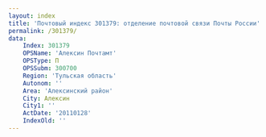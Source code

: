 ```yaml
---
layout: index
title: 'Почтовый индекс 301379: отделение почтовой связи Почты России'
permalink: /301379/
data:
    Index: 301379
    OPSName: 'Алексин Почтамт'
    OPSType: П
    OPSSubm: 300700
    Region: 'Тульская область'
    Autonom: ''
    Area: 'Алексинский район'
    City: Алексин
    City1: ''
    ActDate: '20110128'
    IndexOld: ''
---
```

